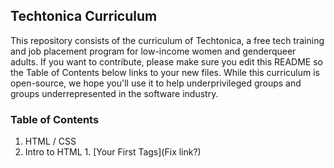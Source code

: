 ## Techtonica Curriculum 

This repository consists of the curriculum of Techtonica, a free tech training and job placement program for low-income women and genderqueer adults. If you want to contribute, please make sure you edit this README so the Table of Contents below links to your new files. While this curriculum is open-source, we hope you'll use it to help underprivileged groups and groups underrepresented in the software industry.

### Table of Contents

1. HTML / CSS
  1. Intro to HTML
    1. [Your First Tags](Fix link?)